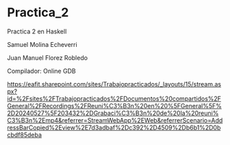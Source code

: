 # Practica_2
Practica 2 en Haskell 

Samuel Molina Echeverri   

Juan Manuel Florez Robledo

Compilador: Online GDB

https://eafit.sharepoint.com/sites/Trabajopracticados/_layouts/15/stream.aspx?id=%2Fsites%2FTrabajopracticados%2FDocumentos%20compartidos%2FGeneral%2FRecordings%2FReuni%C3%B3n%20en%20%5FGeneral%5F%2D20240527%5F203432%2DGrabaci%C3%B3n%20de%20la%20reuni%C3%B3n%2Emp4&referrer=StreamWebApp%2EWeb&referrerScenario=AddressBarCopied%2Eview%2E7d3adbaf%2Dc392%2D4509%2Db6b1%2D0bcbdf85deba
